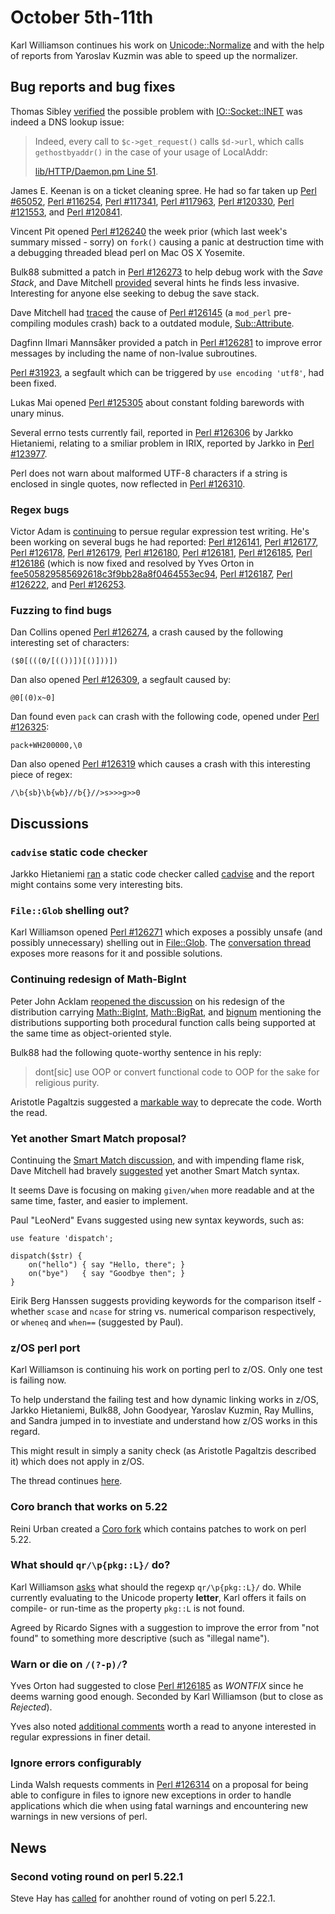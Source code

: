 # October 5th-11th

Karl Williamson continues his work on
[Unicode::Normalize](https://metacpan.org/pod/Unicode::Normalize) and with
the help of reports from Yaroslav Kuzmin was able to speed up the normalizer.

## Bug reports and bug fixes

Thomas Sibley [verified](http://nntp.perl.org/group/perl.perl5.porters/231588)
the possible problem with
[IO::Socket::INET](https://metacpan.org/pod/IO::Socket::INET) was indeed
a DNS lookup issue:

> Indeed, every call to `$c->get_request()` calls `$d->url`, which calls
> `gethostbyaddr()` in the case of your usage of LocalAddr:
>
> [lib/HTTP/Daemon.pm Line 51](https://github.com/gisle/http-daemon/blob/master/lib/HTTP/Daemon.pm#L51).

James E. Keenan is on a ticket cleaning spree. He had so far taken up
[Perl #65052](https://rt.perl.org/Ticket/Display.html?id=65052),
[Perl #116254](https://rt.perl.org/Ticket/Display.html?id=116254),
[Perl #117341](https://rt.perl.org/Ticket/Display.html?id=117341),
[Perl #117963](https://rt.perl.org/Ticket/Display.html?id=117963),
[Perl #120330](https://rt.perl.org/Ticket/Display.html?id=120330),
[Perl #121553](https://rt.perl.org/Ticket/Display.html?id=121553),
and [Perl #120841](https://rt.perl.org/Ticket/Display.html?id=120841).

Vincent Pit opened
[Perl #126240](https://rt.perl.org/Ticket/Display.html?id=126240) the week
prior (which last week's summary missed - sorry) on `fork()` causing a
panic at destruction time with a debugging threaded blead perl on Mac OS X
Yosemite.

Bulk88 submitted a patch in
[Perl #126273](https://rt.perl.org/Ticket/Display.html?id=126273) to help
debug work with the *Save Stack*, and Dave Mitchell
[provided](http://nntp.perl.org/group/perl.perl5.porters/231590)
several hints he finds less invasive. Interesting for anyone else seeking
to debug the save stack.

Dave Mitchell had
[traced](http://nntp.perl.org/group/perl.perl5.porters/231596) the cause
of [Perl #126145](https://rt.perl.org/Ticket/Display.html?id=126145) (a
`mod_perl` pre-compiling modules crash) back to a outdated module,
[Sub::Attribute](https://metacpan.org/pod/Sub::Attribute).

Dagfinn Ilmari Mannsåker provided a patch in
[Perl #126281](https://rt.perl.org/Ticket/Display.html?id=126281) to
improve error messages by including the name of non-lvalue subroutines.

[Perl #31923](https://rt.perl.org/Ticket/Display.html?id=31923), a segfault
which can be triggered by `use encoding 'utf8'`, had been fixed.

Lukas Mai opened
[Perl #125305](https://rt.perl.org/Ticket/Display.html?id=126305) about
constant folding barewords with unary minus.

Several errno tests currently fail, reported in
[Perl #126306](https://rt.perl.org/Ticket/Display.html?id=126306) by
Jarkko Hietaniemi, relating to a smiliar problem in IRIX, reported by
Jarkko in [Perl #123977](https://rt.perl.org/Ticket/Display.html?id=123977).

Perl does not warn about malformed UTF-8 characters if a string is
enclosed in single quotes, now reflected in
[Perl #126310](https://rt.perl.org/Ticket/Display.html?id=126310).

### Regex bugs

Victor Adam is
[continuing](http://nntp.perl.org/group/perl.perl5.porters/231508)
to persue regular expression test writing. He's
been working on several bugs he had reported:
[Perl #126141](https://rt.perl.org/Ticket/Display.html?id=126141),
[Perl #126177](https://rt.perl.org/Ticket/Display.html?id=126177),
[Perl #126178](https://rt.perl.org/Ticket/Display.html?id=126178),
[Perl #126179](https://rt.perl.org/Ticket/Display.html?id=126179),
[Perl #126180](https://rt.perl.org/Ticket/Display.html?id=126180),
[Perl #126181](https://rt.perl.org/Ticket/Display.html?id=126181),
[Perl #126185](https://rt.perl.org/Ticket/Display.html?id=126185),
[Perl #126186](https://rt.perl.org/Ticket/Display.html?id=126186) (which
is now fixed and resolved by Yves Orton in
[fee505829585692618c3f9bb28a8f0464553ec94](http://perl5.git.perl.org/perl.git/commitdiff/fee505829585692618c3f9bb28a8f0464553ec94),
[Perl #126187](https://rt.perl.org/Ticket/Display.html?id=126187),
[Perl #126222](https://rt.perl.org/Ticket/Display.html?id=126222), and
[Perl #126253](https://rt.perl.org/Ticket/Display.html?id=126253).

### Fuzzing to find bugs

Dan Collins opened
[Perl #126274](https://rt.perl.org/Ticket/Display.html?id=126274), a crash
caused by the following interesting set of characters:

    ($0[(((0/[(())])[()]))])

Dan also opened
[Perl #126309](https://rt.perl.org/Ticket/Display.html?id=126309), a
segfault caused by:

    @0[(0)x~0]

Dan found even `pack` can crash with the following code, opened under
[Perl #126325](https://rt.perl.org/Ticket/Display.html?id=126325):

    pack+WH200000,\0

Dan also opened
[Perl #126319](https://rt.perl.org/Ticket/Display.html?id=126319)
which causes a crash with this interesting piece of regex:

    /\b{sb}\b{wb}//b{}//>s>>>g>>0

## Discussions

### `cadvise` static code checker

Jarkko Hietaniemi
[ran](http://nntp.perl.org/group/perl.perl5.porters/231612) a static code checker called
[cadvise](http://h21007.www2.hp.com/portal/site/dspp/menuitem.863c3e4cbcdc3f3515b49c108973a801/?ciid=8b08a31f05f02110a31f05f02110275d6e10RCRD) and
the report might contains some very interesting bits.

### `File::Glob` shelling out?

Karl Williamson opened
[Perl #126271](https://rt.perl.org/Ticket/Display.html?id=126271) which
exposes a possibly unsafe (and possibly unnecessary) shelling out in
[File::Glob](https://metacpan.org/pod/File::Glob). The
[conversation thread](http://nntp.perl.org/group/perl.perl5.porters/231569)
exposes more reasons for it and possible solutions.

### Continuing redesign of Math-BigInt

Peter John Acklam
[reopened the discussion](http://nntp.perl.org/group/perl.perl5.porters/231625)
on his redesign of the distribution carrying
[Math::BigInt](https://metacpan.org/pod/Math::BigInt),
[Math::BigRat](https://metacpan.org/pod/Math::BigRat),
and [bignum](https://metacpan.org/pod/bignum) mentioning the distributions
supporting both procedural function calls being supported at the same time
as object-oriented style.

Bulk88 had the following quote-worthy sentence in his reply:

> dont[sic] use OOP or convert functional code to OOP
> for the sake for religious purity.

Aristotle Pagaltzis suggested a
[markable way](http://nntp.perl.org/group/perl.perl5.porters/231641) to
deprecate the code. Worth the read.

### Yet another Smart Match proposal?

Continuing the
[Smart Match discussion](http://nntp.perl.org/group/perl.perl5.porters/231597),
and with impending flame risk, Dave Mitchell had bravely
[suggested](http://nntp.perl.org/group/perl.perl5.porters/231622)
yet another Smart Match syntax.

It seems Dave is focusing on making `given/when` more readable and at the
same time, faster, and easier to implement.

Paul "LeoNerd" Evans suggested using new syntax keywords, such as:

    use feature 'dispatch';

    dispatch($str) {
        on("hello") { say "Hello, there"; }
        on("bye")   { say "Goodbye then"; }
    }

Eirik Berg Hanssen suggests providing keywords for the comparison itself -
whether `scase` and `ncase` for string vs. numerical comparison respectively, or `wheneq` and `when==` (suggested by Paul).

### z/OS perl port

Karl Williamson is continuing his work on porting perl to z/OS. Only one
test is failing now.

To help understand the failing test and how dynamic linking works in
z/OS, Jarkko Hietaniemi, Bulk88, John Goodyear, Yaroslav Kuzmin,
Ray Mullins, and Sandra jumped in to investiate and understand how z/OS
works in this regard.

This might result in simply a sanity check (as Aristotle Pagaltzis
described it) which does not apply in z/OS.

The thread continues
[here](http://nntp.perl.org/group/perl.perl5.porters/231660).

### Coro branch that works on 5.22

Reini Urban created a [Coro fork](https://github.com/rurban/Coro/tree/5.22)
which contains patches to work on perl 5.22.

### What should `qr/\p{pkg::L}/` do?

Karl Williamson
[asks](http://nntp.perl.org/group/perl.perl5.porters/231658) what
should the regexp `qr/\p{pkg::L}/` do. While currently evaluating to the
Unicode property **letter**, Karl offers it fails on compile- or run-time
as the property `pkg::L` is not found.

Agreed by Ricardo Signes with a suggestion to improve the error from "not
found" to something more descriptive (such as "illegal name").

### Warn or die on `/(?-p)/`?

Yves Orton had suggested to close
[Perl #126185](https://rt.perl.org/Ticket/Display.html?id=126185)
as *WONTFIX* since he deems warning good enough. Seconded by Karl
Williamson (but to close as *Rejected*).

Yves also noted
[additional comments](http://nntp.perl.org/group/perl.perl5.porters/231667)
worth a read to anyone interested in regular expressions in finer detail.

### Ignore errors configurably

Linda Walsh requests comments in
[Perl #126314](https://rt.perl.org/Ticket/Display.html?id=126314) on a
proposal for being able to configure in files to ignore new exceptions in
order to handle applications which die when using fatal warnings and
encountering new warnings in new versions of perl.

## News

### Second voting round on perl 5.22.1

Steve Hay has
[called](http://nntp.perl.org/group/perl.perl5.porters/231665)
for anohther round of voting on perl 5.22.1.
